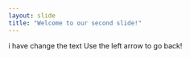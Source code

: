 ```yaml
---
layout: slide
title: "Welcome to our second slide!"
---
```

i have change the text
Use the left arrow to go back!
